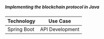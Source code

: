 ##### Implementing the blockchain protocol in Java

|Technology  | Use Case            |
|------------|---------------------|
| Spring Boot| API Development     |